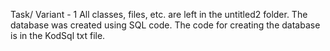Task/ Variant - 1 
All classes, files, etc. are left in the untitled2 folder. The database was created using SQL code. The code for creating the database is in the KodSql txt file.
